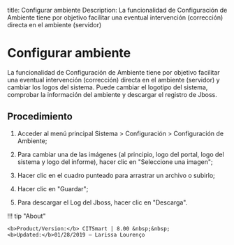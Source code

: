 title:  Configurar ambiente 
Description: La funcionalidad de Configuración de Ambiente tiene por objetivo facilitar una eventual intervención (corrección) directa en el ambiente (servidor)  
# Configurar ambiente

La funcionalidad de Configuración de Ambiente tiene por objetivo facilitar una eventual intervención (corrección) directa en el ambiente (servidor) y cambiar los logos del sistema.
Puede cambiar el logotipo del sistema, comprobar la información del ambiente y descargar el registro de Jboss.

Procedimiento
-------------

1.  Acceder al menú principal Sistema \> Configuración \> Configuración de
    Ambiente;

2.  Para cambiar una de las imágenes (al principio, logo del portal, logo del
    sistema y logo del informe), hacer clic en "Seleccione una imagen";

3.  Hacer clic en el cuadro punteado para arrastrar un archivo o subirlo;

4.  Hacer clic en "Guardar";

5.  Para descargar el Log del Jboss, hacer clic en "Descarga".

!!! tip "About"

    <b>Product/Version:</b> CITSmart | 8.00 &nbsp;&nbsp;
    <b>Updated:</b>01/28/2019 – Larissa Lourenço
